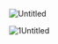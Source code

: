 ![Untitled](https://github.com/jeuneseven/ReadingNotes/assets/8426758/1d1b6b41-d3d2-49aa-b95c-f7b31dc1a663)

![1Untitled](https://github.com/jeuneseven/ReadingNotes/assets/8426758/fe66b40a-bb9e-424f-a45d-aa74e0ee4095)
